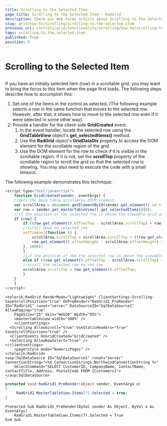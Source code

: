 ```yaml
---
title: Scrolling to the Selected Item
page_title: Scrolling to the Selected Item - RadGrid
description: Check our Web Forms article about Scrolling to the Selected Item.
slug: grid/how-to/scrolling/scrolling-to-the-selected-item
previous_url: controls/grid/functionality/scrolling/how-to/scrolling-to-the-selected-item
tags: scrolling,to,the,selected,item
published: True
position: 0
---
```


# Scrolling to the Selected Item



##

If you have an initially selected item (row) in a scrollable grid, you may want to bring the focus to this item when the page first loads. The following steps describe how to accomplish this:

1. Set one of the items in the control as selected. (The following example selects a row in the same function that moves to the selected row. However, after that, it shows how to move to the selected row even if it were selected in some other way).
2. Provide a handler for the client-side **GridCreated** event.
	1. In the event handler, locate the selected row using the **GridTableView** object's **get_selectedItems()** method.
	2. Use the **RadGrid** object's **GridDataDiv** property to access the DOM element for the scrollable region of the grid.
	3. Use the DOM element for the row to check if it is visible in the scrollable region. If it is not, set the **scrollTop** property of the scrollable region to scroll the grid so that the selected row is showing. You may also need to execute the code with a small timeout.

The following example demonstrates this technique:

````JavaScript
<script type="text/javascript">
    function GridCreated(sender, eventArgs) {
	//gets the main table scrollArea HTLM element  
	var scrollArea = document.getElementById(sender.get_element().id + "_GridData");
	var row = sender.get_masterTableView().get_selectedItems()[0];
	//if the position of the selected row is below the viewable grid area  
	if (row) {
	    if ((row.get_element().offsetTop - scrollArea.scrollTop) + row.get_element().offsetHeight + 20 > scrollArea.offsetHeight) {
		//scroll down to selected row
		setTimeout(function () {
		    scrollArea.scrollTop = scrollArea.scrollTop + ((row.get_element().offsetTop - scrollArea.scrollTop) +
			row.get_element().offsetHeight - scrollArea.offsetHeight) + row.get_element().offsetHeight;
		}, 1000);
	    }
	    //if the position of the the selected row is above the viewable grid area  
	    else if ((row.get_element().offsetTop - scrollArea.scrollTop) < 0) {
		//scroll the selected row to the top  
		scrollArea.scrollTop = row.get_element().offsetTop;
	    }
	}
    }
</script>
````



````ASP.NET
<telerik:RadGrid RenderMode="Lightweight" ClientSettings-Scrolling-SaveScrollPosition="true" OnPreRender="RadGrid1_PreRender" ID="RadGrid1" runat="server" DataSourceID="SqlDataSource1" AllowPaging="true"
    PageSize="25" Skin="Web20" Width="95%">
    <mastertableview width="100%" />
    <clientsettings>
  <Scrolling AllowScroll="true" UseStaticHeaders="true" SaveScrollPosition="true" />
  <ClientEvents OnGridCreated="GridCreated" />
  <Selecting AllowRowSelect="true" />
</clientsettings>
    <pagerstyle mode="NumericPages" />
</telerik:RadGrid>
<asp:SqlDataSource ID="SqlDataSource1" runat="server" ConnectionString="<%$ ConnectionStrings:NorthwindConnectionString %>"
    SelectCommand="SELECT CustomerID, CompanyName, ContactName, ContactTitle, Address, PostalCode FROM [Customers]">
</asp:SqlDataSource>
````
````C#
protected void RadGrid1_PreRender(object sender, EventArgs e)
{
     RadGrid1.MasterTableView.Items[7].Selected = true;
}
````
````VB
Protected Sub RadGrid1_PreRender(ByVal sender As Object, ByVal e As EventArgs)
    RadGrid1.MasterTableView.Items(7).Selected = True
End Sub
````

  
